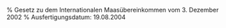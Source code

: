 % Gesetz zu dem Internationalen Maasübereinkommen vom 3. Dezember 2002
% Ausfertigungsdatum: 19.08.2004
 